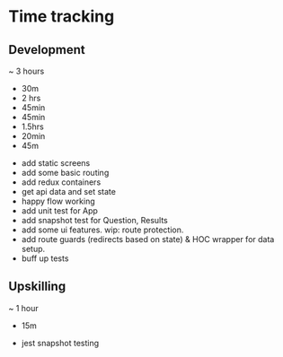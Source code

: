 # Time tracking

## Development

~ 3 hours
+ 30m
+ 2 hrs
+ 45min
+ 45min
+ 1.5hrs
+ 20min
+ 45m
- add static screens
- add some basic routing
- add redux containers
- get api data and set state
- happy flow working
- add unit test for App
- add snapshot test for Question, Results
- add some ui features. wip: route protection.
- add route guards (redirects based on state) & HOC <start> wrapper for data setup.
- buff up tests

## Upskilling

~ 1 hour
+ 15m
- jest snapshot testing